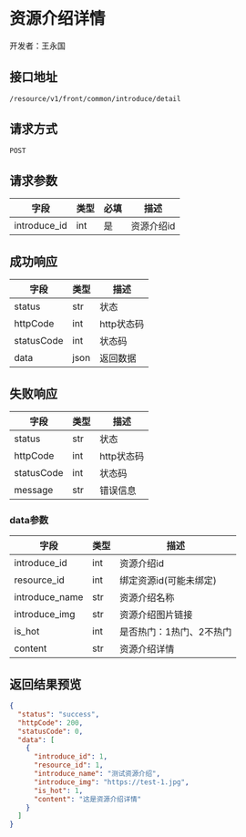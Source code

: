 # 资源介绍详情

开发者：王永国

## 接口地址

`/resource/v1/front/common/introduce/detail`

## 请求方式

`POST`

## 请求参数

| 字段 | 类型   | 必填 | 描述     |
| ---- | ------ | ---- | -------- |
| introduce_id| int | 是 | 资源介绍id |

## 成功响应

| 字段       | 类型    | 描述        |
| ---------- | ------- | ----------- |
| status | str | 状态 |
| httpCode | int | http状态码 |
| statusCode | int | 状态码 |
| data | json | 返回数据 |

## 失败响应

| 字段       | 类型    | 描述        |
| ---------- | ------- | ----------- |
| status | str | 状态 |
| httpCode | int | http状态码 |
| statusCode | int | 状态码 |
| message | str | 错误信息 |

### data参数

| 字段 | 类型 | 描述 |
| --- | --- | --- |
| introduce_id | int | 资源介绍id |
| resource_id | int | 绑定资源id(可能未绑定) |
| introduce_name | str | 资源介绍名称 |
| introduce_img | str | 资源介绍图片链接 |
| is_hot | int | 是否热门：1热门、2不热门 |
| content | str | 资源介绍详情|

## 返回结果预览

```json
{
  "status": "success",
  "httpCode": 200,
  "statusCode": 0,
  "data": [
    {
      "introduce_id": 1,
      "resource_id": 1,
      "introduce_name": "测试资源介绍",
      "introduce_img": "https://test-1.jpg",
      "is_hot": 1,
      "content": "这是资源介绍详情"
    }
  ]
}
```